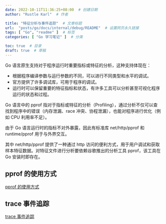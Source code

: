 ```yaml
---
date: 2022-10-11T11:36:25+08:00  # 创建日期
author: "Rustle Karl"  # 作者

title: "特征分析与事件追踪"  # 文章标题
url:  "posts/go/docs/internal/debug/README"  # 设置网页永久链接
tags: [ "Go", "readme" ]  # 标签
categories: [ "Go 学习笔记" ]  # 分类

toc: true  # 目录
draft: true  # 草稿
---
```


Go 语言原生支持对于程序运行时重要指标或特征的分析，这种支持体现在：

- 根据程序编译参数与运行参数的不同，可以进行不同类型和水平的调试。
- 官方提供了许多调试库，可用于程序的调试。
- 运行时可以保留重要的特征指标和状态，有许多工具可以分析甚至可视化程序运行的状态和过程。

Go 语言中的 pprof 指对于指标或特征的分析（Profiling），通过分析不仅可以查找到程序中的错误（内存泄漏、race 冲突、协程泄漏），也能对程序进行优化（例如 CPU 利用率不足）。

由于 Go 语言运行时的指标不对外暴露，因此有标准库 net/http/pprof 和 runtime/pprof 用于与外界交互。

其中 net/http/pprof 提供了一种通过 http 访问的便利方式，用于用户调试和获取样本特征数据。对特征文件进行分析要依赖谷歌推出的分析工具 pprof，该工具在 Go 安装时即存在。

## pprof 的使用方式

[pprof 的使用方式](pprof/README.md)

## trace 事件追踪

[trace 事件追踪](trace/README.md)

```go

```

